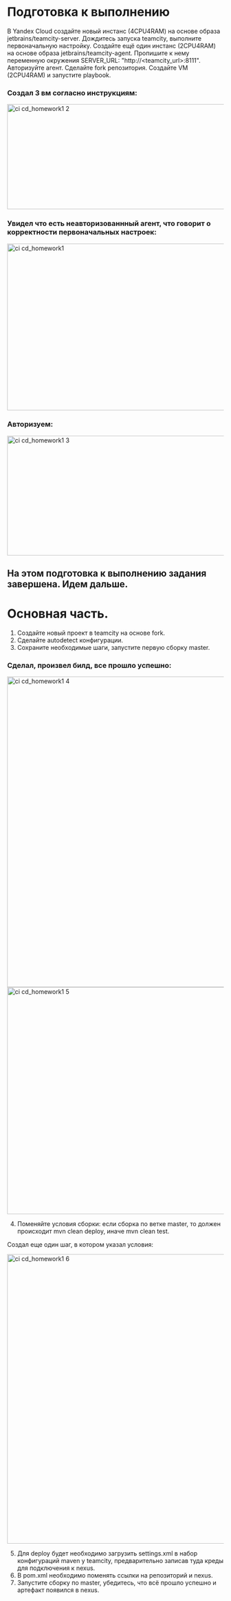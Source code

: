 # Подготовка к выполнению

В Yandex Cloud создайте новый инстанс (4CPU4RAM) на основе образа jetbrains/teamcity-server.
Дождитесь запуска teamcity, выполните первоначальную настройку.
Создайте ещё один инстанс (2CPU4RAM) на основе образа jetbrains/teamcity-agent. Пропишите к нему переменную окружения SERVER_URL: "http://<teamcity_url>:8111".
Авторизуйте агент.
Сделайте fork репозитория.
Создайте VM (2CPU4RAM) и запустите playbook.



### Создал 3 вм согласно инструкциям:

<img width="1852" height="244" alt="ci cd_homework1 2" src="https://github.com/user-attachments/assets/215b715c-eb0c-48a8-b55a-87868095ab8d" />


### Увидел что есть неавторизованнный агент, что говорит о корректности первоначальных настроек:

<img width="888" height="387" alt="ci cd_homework1" src="https://github.com/user-attachments/assets/5fafcdb9-8a61-41d3-9e3d-748414f90467" />


### Авторизуем:

<img width="1230" height="278" alt="ci cd_homework1 3" src="https://github.com/user-attachments/assets/029da037-cfe5-4bdf-9b52-6173efd6cad9" />

## На этом подготовка к выполнению задания завершена. Идем дальше.

# Основная часть.

1) Создайте новый проект в teamcity на основе fork.
2) Сделайте autodetect конфигурации.
3) Сохраните необходимые шаги, запустите первую сборку master.



### Сделал, произвел билд, все прошло успешно:

<img width="1520" height="721" alt="ci cd_homework1 4" src="https://github.com/user-attachments/assets/3013c83d-79ab-4de2-8a68-e82321cecbd7" />
<img width="1510" height="527" alt="ci cd_homework1 5" src="https://github.com/user-attachments/assets/f3da39be-3014-4c56-a58e-051fa0993a64" />

4) Поменяйте условия сборки: если сборка по ветке master, то должен происходит mvn clean deploy, иначе mvn clean test.

Создал еще один шаг, в котором указал условия:

<img width="1503" height="672" alt="ci cd_homework1 6" src="https://github.com/user-attachments/assets/74dbe717-3c59-4d0f-8cc3-0879c4a29812" />


5) Для deploy будет необходимо загрузить settings.xml в набор конфигураций maven у teamcity, предварительно записав туда креды для подключения к nexus.
6) В pom.xml необходимо поменять ссылки на репозиторий и nexus.
7) Запустите сборку по master, убедитесь, что всё прошло успешно и артефакт появился в nexus.

